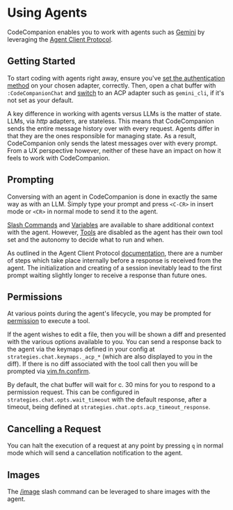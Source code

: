# Using Agents

CodeCompanion enables you to work with agents such as [Gemini](https://github.com/google-gemini/gemini-cli) by leveraging the [Agent Client Protocol](https://agentclientprotocol.com).

## Getting Started

To start coding with agents right away, ensure you've [set the authentication method](/configuration/adapters#changing-auth-method-of-an-acp-adapter) on your chosen adapter, correctly. Then, open a chat buffer with `:CodeCompanionChat` and [switch](/usage/chat-buffer/#changing-adapter) to an ACP adapter such as `gemini_cli`, if it's not set as your default.

A key difference in working with agents versus LLMs is the matter of state. LLMs, via _http_ adapters, are stateless. This means that CodeCompanion sends the entire message history over with every request. Agents differ in that they are the ones responsible for managing state. As a result, CodeCompanion only sends the latest messages over with every prompt. From a UX perspective however, neither of these have an impact on how it feels to work with CodeCompanion.

## Prompting

Conversing with an agent in CodeCompanion is done in exactly the same way as with an LLM. Simply type your prompt and press `<C-CR>` in insert mode or `<CR>` in normal mode to send it to the agent.

[Slash Commands](/usage/chat-buffer/slash-commands) and [Variables](/usage/chat-buffer/variables) are available to share additional context with the agent. However, [Tools](/usage/chat-buffer/tools) are disabled as the agent has their own tool set and the autonomy to decide what to run and when.

As outlined in the Agent Client Protocol [documentation](https://agentclientprotocol.com/protocol/initialization), there are a number of steps which take place internally before a response is received from the agent. The initialization and creating of a session inevitably lead to the first prompt waiting slightly longer to receive a response than future ones.

## Permissions

At various points during the agent's lifecycle, you may be prompted for [permission](https://agentclientprotocol.com/protocol/schema#session%2Frequest-permission) to execute a tool.

If the agent wishes to edit a file, then you will be shown a diff and presented with the various options available to you. You can send a response back to the agent via the keymaps defined in your config at `strategies.chat.keymaps._acp_*` (which are also displayed to you in the diff). If there is no diff associated with the tool call then you will be prompted via [vim.fn.confirm](https://neovim.io/doc/user/editing.html#_6.-dialogs).

By default, the chat buffer will wait for c. 30 mins for you to respond to a permission request. This can be configured in `strategies.chat.opts.wait_timeout` with the default response, after a timeout, being defined at `strategies.chat.opts.acp_timeout_response`.

## Cancelling a Request

You can halt the execution of a request at any point by pressing `q` in normal mode which will send a cancellation notification to the agent.

## Images

The [/image](/usage/chat-buffer/slash-commands.html#image) slash command can be leveraged to share images with the agent.
